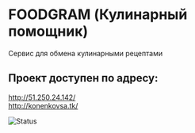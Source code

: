 # FOODGRAM (Кулинарный помощник)
Сервис для обмена кулинарными рецептами  

## Проект доступен по адресу:  
http://51.250.24.142/  
http://konenkovsa.tk/  
  
![Status](https://github.com/katsmannn/foodgram-project-react/actions/workflows/foodgram.yml/badge.svg)  
